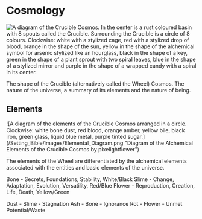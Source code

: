 # Cosmology
![A diagram of the Crucible Cosmos. In the center is a rust coloured basin with 8 spouts called the Crucible. Surrounding the Crucible is a circle of 8 colours. Clockwise: white with a stylized cage, red with a stylized drop of blood, orange in the shape of the sun, yellow in the shape of the alchemical symbol for arsenic stylized like an hourglass, black in the shape of a key, green in the shape of a plant sprout with two spiral leaves, blue in the shape of a stylized mirror and purple in the shape of a wrapped candy with a spiral in its center.](/Setting_Bible/images/Wheel_Diagram.png "Diagram of the Crucible Cosmos by pixelightflower")
<p>The shape of the Crucible (alternatively called the Wheel) Cosmos. The nature of the universe, a summary of its elements and the nature of being.</p>

<h2>Elements</h2>
![A diagram of the elements of the Crucible Cosmos arranged in a circle. Clockwise: white bone dust, red blood, orange amber, yellow bile, black iron, green glass, liquid blue metal, purple tinted sugar.](/Setting_Bible/images/Elemental_Diagram.png "Diagram of the Alchemical Elements of the Crucible Cosmos by pixelightflower")
<p>The elements of the Wheel are differentiated by the alchemical elements associated with the entities and basic elements of the universe.</p>

Bone - Secrets, Foundations, Stability, White/Black
Slime - Change, Adaptation, Evolution, Versatility, Red/Blue
Flower - Reproduction, Creation, Life, Death, Yellow/Green

Dust - Slime - Stagnation
Ash - Bone - Ignorance
Rot - Flower - Unmet Potential/Waste